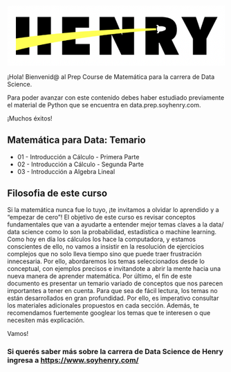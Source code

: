 ![unaImagenConBoxShadow](_src/assets/logo.png)

¡Hola!  Bienvenid@ al Prep Course de Matemática para la carrera de Data Science. 

Para poder avanzar con este contenido debes haber estudiado previamente el material de Python que se encuentra en data.prep.soyhenry.com. 

¡Muchos éxitos!

## Matemática para Data: Temario

* 01 - Introducción a Cálculo - Primera Parte
* 02 - Introducción a Cálculo - Segunda Parte
* 03 - Introducción a Algebra Lineal

## Filosofia de este curso

Si la matemática nunca fue lo tuyo, ¡te invitamos a olvidar lo aprendido y a “empezar de cero”! El objetivo de este curso es revisar conceptos fundamentales que van a ayudarte a entender mejor temas claves a la data/ data science como lo son la probabilidad, estadística o machine learning. 
Como hoy en día los cálculos los hace la computadora, y estamos conscientes de ello, no vamos a insistir en la resolución de ejercicios complejos que no solo lleva tiempo sino que puede traer frustración innecesaria. 
Por ello, abordaremos los temas seleccionados desde lo conceptual, con ejemplos precisos e invitandote a abrir la mente hacia una nueva manera de aprender matemática.
Por último, el fin de este documento es presentar un temario variado de conceptos que 
nos parecen importantes a tener en cuenta. Para que sea de fácil lectura, los temas no están desarrollados en gran profundidad. 
Por ello, es imperativo consultar los materiales adicionales propuestos en cada sección.
Además, te recomendamos fuertemente googlear los temas que te interesen o que necesiten más explicación.

Vamos!


### Si querés saber más sobre la carrera de Data Science de Henry ingresa a https://www.soyhenry.com/
